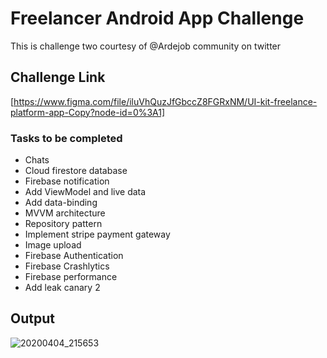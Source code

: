 # Freelancer Android App Challenge
This is challenge two courtesy of @Ardejob community on twitter

## Challenge Link
[https://www.figma.com/file/iluVhQuzJfGbccZ8FGRxNM/UI-kit-freelance-platform-app-Copy?node-id=0%3A1]

### Tasks to be completed
- Chats
- Cloud firestore database
- Firebase notification
- Add ViewModel and live data
- Add data-binding
- MVVM architecture
- Repository pattern
- Implement stripe payment gateway
- Image upload
- Firebase Authentication 
- Firebase Crashlytics
- Firebase performance
- Add leak canary 2

## Output
![20200404_215653](https://user-images.githubusercontent.com/40742916/78459621-ee2ed100-76c2-11ea-8a1d-32b2da58ae44.gif)


